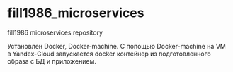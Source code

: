 # fill1986_microservices
fill1986 microservices repository

Установлен Docker, Docker-machine.
С попощью Docker-machine на VM в Yandex-Cloud запускается docker контейнер из подготовленного образа с БД и приложением.
